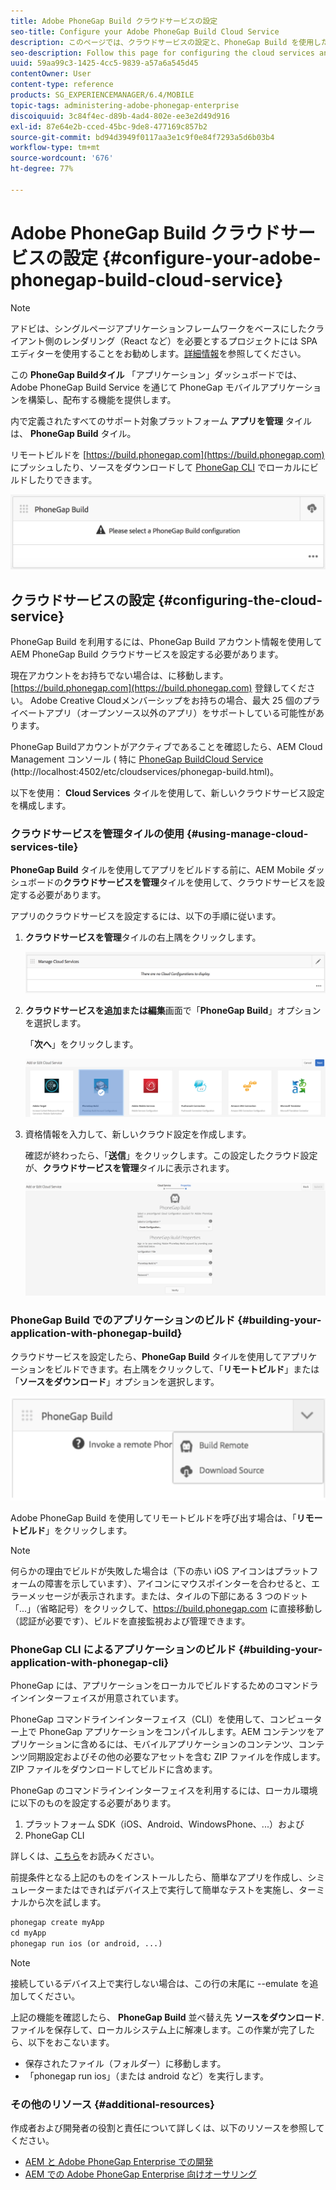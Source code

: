 ```yaml
---
title: Adobe PhoneGap Build クラウドサービスの設定
seo-title: Configure your Adobe PhoneGap Build Cloud Service
description: このページでは、クラウドサービスの設定と、PhoneGap Build を使用したアプリケーションのビルドについて説明します。
seo-description: Follow this page for configuring the cloud services and building your application with PhoneGap build.
uuid: 59aa99c3-1425-4cc5-9839-a57a6a545d45
contentOwner: User
content-type: reference
products: SG_EXPERIENCEMANAGER/6.4/MOBILE
topic-tags: administering-adobe-phonegap-enterprise
discoiquuid: 3c84f4ec-d89b-4ad4-802e-ee3e2d49d916
exl-id: 87e64e2b-cced-45bc-9de8-477169c857b2
source-git-commit: bd94d3949f0117aa3e1c9f0e84f7293a5d6b03b4
workflow-type: tm+mt
source-wordcount: '676'
ht-degree: 77%

---
```


# Adobe PhoneGap Build クラウドサービスの設定 {#configure-your-adobe-phonegap-build-cloud-service}

>[!NOTE]
>
>アドビは、シングルページアプリケーションフレームワークをベースにしたクライアント側のレンダリング（React など）を必要とするプロジェクトには SPA エディターを使用することをお勧めします。[詳細情報](/help/sites-developing/spa-overview.md)を参照してください。

この **PhoneGap Buildタイル** 「アプリケーション」ダッシュボードでは、Adobe PhoneGap Build Service を通じて PhoneGap モバイルアプリケーションを構築し、配布する機能を提供します。

内で定義されたすべてのサポート対象プラットフォーム **アプリを管理** タイルは、 **PhoneGap Build** タイル。

リモートビルドを [https://build.phonegap.com](https://build.phonegap.com) にプッシュしたり、ソースをダウンロードして [PhoneGap CLI](https://docs.phonegap.com/references/phonegap-cli/) でローカルにビルドしたりできます。

![PhoneGap Build タイル](assets/chlimage_1-60.png)

## クラウドサービスの設定 {#configuring-the-cloud-service}

PhoneGap Build を利用するには、PhoneGap Build アカウント情報を使用して AEM PhoneGap Build クラウドサービスを設定する必要があります。

現在アカウントをお持ちでない場合は、に移動します。 [https://build.phonegap.com](https://build.phonegap.com) 登録してください。 Adobe Creative Cloudメンバーシップをお持ちの場合、最大 25 個のプライベートアプリ（オープンソース以外のアプリ）をサポートしている可能性があります。

PhoneGap Buildアカウントがアクティブであることを確認したら、AEM Cloud Management コンソール ( 特に [PhoneGap BuildCloud Service](http://localhost:4502/etc/cloudservices/phonegap-build.html) (http://localhost:4502/etc/cloudservices/phonegap-build.html)。

以下を使用： **Cloud Services** タイルを使用して、新しいクラウドサービス設定を構成します。

### クラウドサービスを管理タイルの使用 {#using-manage-cloud-services-tile}

**PhoneGap Build** タイルを使用してアプリをビルドする前に、AEM Mobile ダッシュボードの&#x200B;**クラウドサービスを管理**&#x200B;タイルを使用して、クラウドサービスを設定する必要があります。

アプリのクラウドサービスを設定するには、以下の手順に従います。

1. **クラウドサービスを管理**&#x200B;タイルの右上隅をクリックします。

   ![chlimage_1-61](assets/chlimage_1-61.png)

1. **クラウドサービスを追加または編集**&#x200B;画面で「**PhoneGap Build**」オプションを選択します。

   「**次へ**」をクリックします。

   ![chlimage_1-62](assets/chlimage_1-62.png)

1. 資格情報を入力して、新しいクラウド設定を作成します。

   確認が終わったら、「**送信**」をクリックします。この設定したクラウド設定が、**クラウドサービスを管理**&#x200B;タイルに表示されます。

   ![chlimage_1-63](assets/chlimage_1-63.png)

### PhoneGap Build でのアプリケーションのビルド {#building-your-application-with-phonegap-build}

クラウドサービスを設定したら、**PhoneGap Build** タイルを使用してアプリケーションをビルドできます。右上隅をクリックして、「**リモートビルド**」または「**ソースをダウンロード**」オプションを選択します。

![chlimage_1-64](assets/chlimage_1-64.png)

Adobe PhoneGap Build を使用してリモートビルドを呼び出す場合は、「**リモートビルド**」をクリックします。

>[!NOTE]
>
>何らかの理由でビルドが失敗した場合は（下の赤い iOS アイコンはプラットフォームの障害を示しています）、アイコンにマウスポインターを合わせると、エラーメッセージが表示されます。または、タイルの下部にある 3 つのドット「...」（省略記号）をクリックして、https://build.phonegap.com に直接移動し（認証が必要です）、ビルドを直接監視および管理できます。

### PhoneGap CLI によるアプリケーションのビルド {#building-your-application-with-phonegap-cli}

PhoneGap には、アプリケーションをローカルでビルドするためのコマンドラインインターフェイスが用意されています。

PhoneGap コマンドラインインターフェイス（CLI）を使用して、コンピューター上で PhoneGap アプリケーションをコンパイルします。AEM コンテンツをアプリケーションに含めるには、モバイルアプリケーションのコンテンツ、コンテンツ同期設定およびその他の必要なアセットを含む ZIP ファイルを作成します。ZIP ファイルをダウンロードしてビルドに含めます。

PhoneGap のコマンドラインインターフェイスを利用するには、ローカル環境に以下のものを設定する必要があります。

1. プラットフォーム SDK（iOS、Android、WindowsPhone、...）および
1. PhoneGap CLI

詳しくは、[こちら](https://docs.phonegap.com/references/phonegap-cli/)をお読みください。

前提条件となる上記のものをインストールしたら、簡単なアプリを作成し、シミュレーターまたはできればデバイス上で実行して簡単なテストを実施し、ターミナルから次を試します。

```xml
phonegap create myApp
cd myApp
phonegap run ios (or android, ...)
```

>[!NOTE]
>
>接続しているデバイス上で実行しない場合は、この行の末尾に --emulate を追加してください。

上記の機能を確認したら、 **PhoneGap Build** 並べ替え先 **ソースをダウンロード**. ファイルを保存して、ローカルシステム上に解凍します。この作業が完了したら、以下をおこないます。

* 保存されたファイル（フォルダー）に移動します。
* 「phonegap run ios」（または android など）を実行します。

### その他のリソース {#additional-resources}

作成者および開発者の役割と責任について詳しくは、以下のリソースを参照してください。

* [AEM と Adobe PhoneGap Enterprise での開発](/help/mobile/developing-in-phonegap.md)
* [AEM での Adobe PhoneGap Enterprise 向けオーサリング](/help/mobile/phonegap.md)
